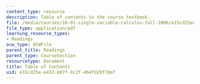 ```yaml
---
content_type: resource
description: Table of contents to the course textbook.
file: /media/courses/18-01-single-variable-calculus-fall-2006/e15cd25ee432b07f9c2f464fd29f7def_18_01_cover_toc.pdf
file_type: application/pdf
learning_resource_types:
- Readings
ocw_type: OCWFile
parent_title: Readings
parent_type: CourseSection
resourcetype: Document
title: Table of Contents
uid: e15cd25e-e432-b07f-9c2f-464fd29f7def
---
```


